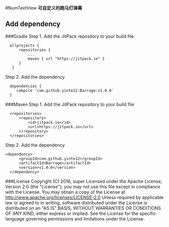 #NumTextView
**可自定义的跑马灯弹幕**

## Add dependency

###Gradle
  Step 1. Add the JitPack repository to your build file
  ```
	allprojects {
		repositories {
			...
			maven { url "https://jitpack.io" }
		}
	 }
  ```
  Step 2. Add the dependency
  ```
	dependencies {
	   compile 'com.github.yinte12:Barrage:v1.0.0'
	}
  ```
###Maven
  Step 1. Add the JitPack repository to your build file
  ```
	<repositories>
		<repository>
		    <id>jitpack.io</id>
		    <url>https://jitpack.io</url>
		</repository>
	</repositories>
  ```	
  Step 2. Add the dependency
  ```
  <dependency>
	    <groupId>com.github.yinte12</groupId>
	    <artifactId>Barrage</artifactId>
	    <version>v1.0.0</version>
	</dependency>
  ```
###License
    Copyright (C) 2016, super
    Licensed under the Apache License, Version 2.0 (the "License");
    you may not use this file except in compliance with the License.
    You may obtain a copy of the License at
    http://www.apache.org/licenses/LICENSE-2.0
    Unless required by applicable law or agreed to in writing, software
    distributed under the License is distributed on an "AS IS" BASIS,
    WITHOUT WARRANTIES OR CONDITIONS OF ANY KIND, either express or implied.
    See the License for the specific language governing permissions and
    limitations under the License.

